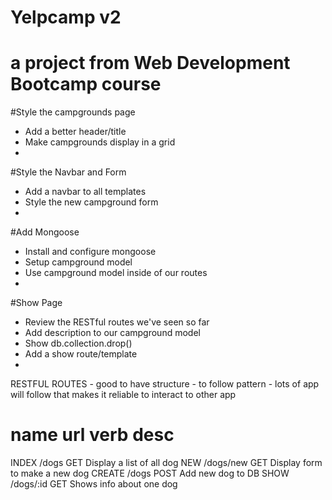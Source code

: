 # Yelpcamp v2

# a project from Web Development Bootcamp course

#Style the campgrounds page
 * Add a better header/title
 * Make campgrounds display in a grid
 * 
 
#Style the Navbar and Form
 * Add a navbar to all templates
 * Style the new campground form
 * 
 
#Add Mongoose
 * Install and configure mongoose
 * Setup campground model
 * Use campground model inside of our routes
 * 
 
#Show Page
 * Review the RESTful routes we've seen so far
 * Add description to our campground model
 * Show db.collection.drop()
 * Add a show route/template
 * 
 

RESTFUL ROUTES  - good to have structure - to follow pattern - lots of app will follow that makes it reliable to interact to other app

name    url             verb    desc
====================================================
INDEX   /dogs            GET    Display a list of all dog
NEW     /dogs/new       GET     Display form to make a new dog
CREATE  /dogs           POST    Add new dog to DB
SHOW    /dogs/:id       GET     Shows info about one dog